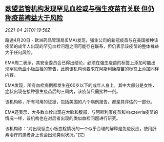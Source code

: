 <!--1618968664000-->
[欧盟监管机构发现罕见血栓或与强生疫苗有关联 但仍称疫苗裨益大于风险](https://cn.reuters.com/article/eu-jj-covid-vaccine-0421-idCNKBS2C803H)
------

<div><i>2021-04-21T01:19:58Z</i></div><p>路透4月20日 - 欧洲药品管理局(EMA)发现，强生公司的新冠疫苗与在美国接种该疫苗的成年人出现的罕见血栓问题之间可能存在联系，但仍表示该疫苗的整体裨益大于任何风险。</p><p>EMA周二表示，其安全委员会已得出结论，必须在强生疫苗的标签上添加可能出现罕见低血小板血栓的警告，此前该机构也要求在阿斯利康疫苗的标签上添加同样内容。</p><p>EMA发现，所有血栓病例都发生在60岁以下的成年人身上，其中大部分是女性，症状出现在接种强生疫苗后的三周内，该疫苗只需接种一剂。</p><p>该机构称，所有可用的证据，包括美国的八个病例报告，都是其评估的一部分。</p><p>EMA还表示，大多数血栓出现在大脑和腹部，与阿斯利康疫苗和Vaxzevria疫苗的情况一样，该机构也在对后者出现的类似血栓问题进行研究。</p><p>该机构称：“对出现低血小板血栓情况的一个似乎合理的解释是免疫反应，使用肝素治疗的患者身上也会出现类似状况。”(完)</p>
